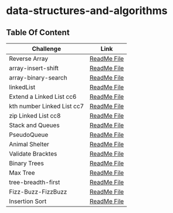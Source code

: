 # data-structures-and-algorithms

## Table Of Content


|  Challenge                          | Link                                                                       |
|-------------------------------------|----------------------------------------------------------------------------|
| Reverse Array                       | [ReadMe File](./challenge1/README.md)                                      |
| array-insert-shift                  | [ReadMe File](./challenge2/README.md)                                      |
| array-binary-search                 | [ReadMe File](./challenge3/README.md)                                      |
| linkedList                          | [ReadMe File](./challenge5/app/src/main/java/README.md)                    |
| Extend a Linked List cc6            | [ReadMe File](./challenge6/app/src/main/java/challenge6/README.md)         |
| kth number Linked List cc7          | [ReadMe File](./challenge7/app/src/main/java/challenge7/README.md)         |
| zip Linked List cc8                 | [ReadMe File](./challenge8/app/src/main/java/challenge8/README.md)         |
| Stack and Queues                    | [ReadMe File](./StackandQueues/app/src/main/java/stackandqueues/README.md) |
| PseudoQueue                         | [ReadMe File](./challenge11/app/src/main/java/challenge11/README.md)       |
| Animal Shelter                      | [ReadMe File](./challenge12/app/src/main/java/challenge12/README.md)       |
| Validate Bracktes                   | [ReadMe File](./challenge13/app/src/main/java/challenge13/README.md)       |
| Binary Trees                        | [ReadMe File](./challenge15/app/src/main/java/challenge15/README.md)       |
| Max Tree                            | [ReadMe File](./challenge15/app/src/main/java/challenge15/README16.md)     |
| tree-breadth-first                  | [ReadMe File](./challenge15/app/src/main/java/challenge15/README17.md)     |
| Fizz-Buzz-FizzBuzz                  | [ReadMe File](./challenge15/app/src/main/java/challenge15/README18.md)     |
| Insertion Sort                      | [ReadMe File](./challenge26/app/src/main/java/challenge26/ReadME.md)       |















